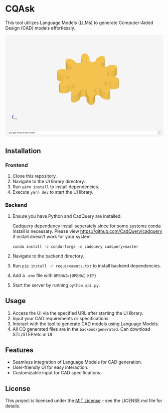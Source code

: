 # CQAsk
This tool utilizes Language Models (LLMs) to generate Computer-Aided Design (CAD) models effortlessly.

![assets/gear.png](assets/gear.png)


## Installation

### Frontend
1. Clone this repository.
2. Navigate to the UI library directory.
3. Run `yarn install` to install dependencies.
4. Execute `yarn dev` to start the UI library.

### Backend
1. Ensure you have Python and CadQuery are installed.

    Cadquery dependency install seperately since for some systems conda install is necessary. Please view https://github.com/CadQuery/cadquery if install doesn't work for your system

    `conda install -c conda-forge -c cadquery cadquery=master`

2. Navigate to the backend directory.
3. Run `pip install -r requirements.txt` to install backend dependencies.
4. Add a `.env` file with `OPENAI={OPENAI KEY}`
5. Start the server by running `python api.py`.

## Usage

1. Access the UI via the specified URL after starting the UI library.
2. Input your CAD requirements or specifications.
3. Interact with the tool to generate CAD models using Language Models.
4. All CQ generated files are in the `backend/generated`. Can download STL/STEP/etc in UI
## Features

- Seamless integration of Language Models for CAD generation.
- User-friendly UI for easy interaction.
- Customizable input for CAD specifications.


## License

This project is licensed under the [MIT License](LICENSE.md) - see the LICENSE.md file for details.

